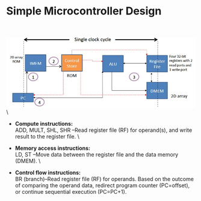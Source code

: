 # Simple Microcontroller Design
\
\
<img src='design_SC.jpg' width = 1000>
\

+ **Compute instructions:** 
\
ADD, MULT, SHL, SHR –Read register file (RF) for operand(s), and write result to the register file.
\

+ **Memory access instructions:** 
\
LD, ST –Move data between the register file and the data memory (DMEM).
\

+ **Control flow instructions:** 
\
BR (branch)–Read register file (RF) for operands. Based on the outcome of comparing the operand data, redirect program counter (PC=offset), or continue sequential execution (PC=PC+1).
